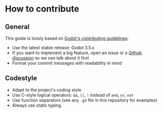 # How to contribute

## General
This guide is loosly based on [Godot's contributing guidelines](https://github.com/godotengine/godot/blob/master/CONTRIBUTING.md):
- Use the latest stable release: Godot 3.5.x
- If you want to implement a big feature, open an issue or a [Github discussion](https://github.com/mbrlabs/Lorien/discussions) so we can talk about it first
- Format your commit messages with readability in mind


## Codestyle

- Adapt to the project's coding style
- Use C-style logical operators: `&&`, `||`, `!` instead of `and`, `or`, `not`
- Use function separators (see any `.gd` file in this repository for examples)
- Always use static typing
